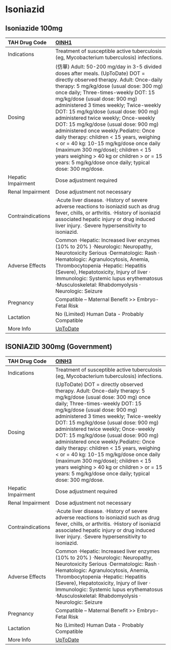 # Isoniazid

## Isoniazide 100mg

| TAH Drug Code      | [OINH1](https://www.tahsda.org.tw/drugs/hissearch.php?drug_code=OINH1)                                                                                                                                                                                                                                                                                                                                                                                                                                                                                                                                                                                                                     |
|:-------------------|:-------------------------------------------------------------------------------------------------------------------------------------------------------------------------------------------------------------------------------------------------------------------------------------------------------------------------------------------------------------------------------------------------------------------------------------------------------------------------------------------------------------------------------------------------------------------------------------------------------------------------------------------------------------------------------------------|
| Indications        | Treatment of susceptible active tuberculosis (eg, Mycobacterium tuberculosis) infections.                                                                                                                                                                                                                                                                                                                                                                                                                                                                                                                                                                                                  |
| Dosing             | (仿單) Adult: 50-200 mg/day in 3-5 divided doses after meals. (UpToDate) DOT = directly observed therapy. Adult: Once-daily therapy: 5 mg/kg/dose (usual dose: 300 mg) once daily; Three-times-weekly DOT: 15 mg/kg/dose (usual dose: 900 mg) administered 3 times weekly; Twice-weekly DOT: 15 mg/kg/dose (usual dose: 900 mg) administered twice weekly; Once-weekly DOT: 15 mg/kg/dose (usual dose: 900 mg) administered once weekly.Pediatrc: Once daily therapy: children < 15 years, weighing < or = 40 kg: 10-15 mg/kg/dose once daily (maximum 300 mg/dose); children < 15 years weighing > 40 kg or children > or = 15 years: 5 mg/kg/dose once daily; typical dose: 300 mg/dose. |
| Hepatic Impairment | Dose adjustment required                                                                                                                                                                                                                                                                                                                                                                                                                                                                                                                                                                                                                                                                   |
| Renal Impairment   | Dose adjustment not necessary                                                                                                                                                                                                                                                                                                                                                                                                                                                                                                                                                                                                                                                              |
| Contraindications  | ‧Acute liver disease. ‧History of severe adverse reactions to isoniazid such as drug fever, chills, or arthritis. ‧History of isoniazid associated hepatic injury or drug induced liver injury. ‧Severe hypersensitivity to isoniazid.                                                                                                                                                                                                                                                                                                                                                                                                                                                     |
| Adverse Effects    | Common ‧Hepatic: Increased liver enzymes (10% to 20% ) ‧Neurologic: Neuropathy, Neurotoxicity Serious ‧Dermatologic: Rash ‧Hematologic: Agranulocytosis, Anemia, Thrombocytopenia ‧Hepatic: Hepatitis (Severe), Hepatotoxicity, Injury of liver ‧Immunologic: Systemic lupus erythematosus ‧Musculoskeletal: Rhabdomyolysis ‧Neurologic: Seizure                                                                                                                                                                                                                                                                                                                                           |
| Pregnancy          | Compatible – Maternal Benefit >> Embryo-Fetal Risk                                                                                                                                                                                                                                                                                                                                                                                                                                                                                                                                                                                                                                         |
| Lactation          | No (Limited) Human Data - Probably Compatible                                                                                                                                                                                                                                                                                                                                                                                                                                                                                                                                                                                                                                              |
| More Info          | [UpToDate](https://www.uptodate.com/contents/isoniazid-drug-information)                                                                                                                                                                                                                                                                                                                                                                                                                                                                                                                                                                                                                   |

## ISONIAZID 300mg (Government)

| TAH Drug Code      | [OINH3](https://www.tahsda.org.tw/drugs/hissearch.php?drug_code=OINH3)                                                                                                                                                                                                                                                                                                                                                                                                                                                                                                                                                       |
|:-------------------|:-----------------------------------------------------------------------------------------------------------------------------------------------------------------------------------------------------------------------------------------------------------------------------------------------------------------------------------------------------------------------------------------------------------------------------------------------------------------------------------------------------------------------------------------------------------------------------------------------------------------------------|
| Indications        | Treatment of susceptible active tuberculosis (eg, Mycobacterium tuberculosis) infections.                                                                                                                                                                                                                                                                                                                                                                                                                                                                                                                                    |
| Dosing             | (UpToDate) DOT = directly observed therapy. Adult: Once-daily therapy: 5 mg/kg/dose (usual dose: 300 mg) once daily; Three-times-weekly DOT: 15 mg/kg/dose (usual dose: 900 mg) administered 3 times weekly; Twice-weekly DOT: 15 mg/kg/dose (usual dose: 900 mg) administered twice weekly; Once-weekly DOT: 15 mg/kg/dose (usual dose: 900 mg) administered once weekly.Pediatrc: Once daily therapy: children < 15 years, weighing < or = 40 kg: 10-15 mg/kg/dose once daily (maximum 300 mg/dose); children < 15 years weighing > 40 kg or children > or = 15 years: 5 mg/kg/dose once daily; typical dose: 300 mg/dose. |
| Hepatic Impairment | Dose adjustment required                                                                                                                                                                                                                                                                                                                                                                                                                                                                                                                                                                                                     |
| Renal Impairment   | Dose adjustment not necessary                                                                                                                                                                                                                                                                                                                                                                                                                                                                                                                                                                                                |
| Contraindications  | ‧Acute liver disease. ‧History of severe adverse reactions to isoniazid such as drug fever, chills, or arthritis. ‧History of isoniazid associated hepatic injury or drug induced liver injury. ‧Severe hypersensitivity to isoniazid.                                                                                                                                                                                                                                                                                                                                                                                       |
| Adverse Effects    | Common ‧Hepatic: Increased liver enzymes (10% to 20% ) ‧Neurologic: Neuropathy, Neurotoxicity Serious ‧Dermatologic: Rash ‧Hematologic: Agranulocytosis, Anemia, Thrombocytopenia ‧Hepatic: Hepatitis (Severe), Hepatotoxicity, Injury of liver ‧Immunologic: Systemic lupus erythematosus ‧Musculoskeletal: Rhabdomyolysis ‧Neurologic: Seizure                                                                                                                                                                                                                                                                             |
| Pregnancy          | Compatible – Maternal Benefit >> Embryo-Fetal Risk                                                                                                                                                                                                                                                                                                                                                                                                                                                                                                                                                                           |
| Lactation          | No (Limited) Human Data - Probably Compatible                                                                                                                                                                                                                                                                                                                                                                                                                                                                                                                                                                                |
| More Info          | [UpToDate](https://www.uptodate.com/contents/isoniazid-drug-information)                                                                                                                                                                                                                                                                                                                                                                                                                                                                                                                                                     |

